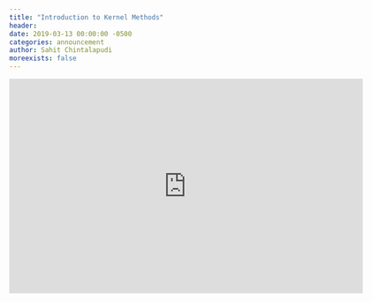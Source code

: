 ```yaml
---
title: "Introduction to Kernel Methods"
header:
date: 2019-03-13 00:00:00 -0500
categories: announcement
author: Sahit Chintalapudi
moreexists: false
---
```

<!--embedded slides should have width="640" height="389" -->
<iframe src="https://docs.google.com/presentation/d/e/2PACX-1vT4dqzjRoV2IKi4wiQxQnymwI0yKrDFsxXO6KutimAqNhIlRcuyf19YR4i7NdW2BpwK_5Mi0VwrnyJn/embed?start=false&loop=false&delayms=3000" frameborder="0" width="640" height="389" allowfullscreen="true" mozallowfullscreen="true" webkitallowfullscreen="true"></iframe>
